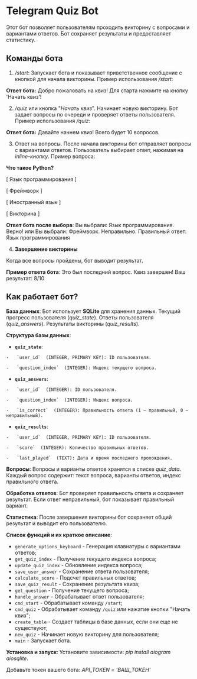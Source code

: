 # Telegram Quiz Bot

Этот бот позволяет пользователям проходить викторину с вопросами и вариантами ответов. Бот сохраняет результаты и предоставляет статистику.

## **Команды бота**

1. */start*: Запускает бота и показывает приветственное сообщение с кнопкой для начала викторины. Пример использования */start*:

**Ответ бота:** Добро пожаловать на квиз! Для старта нажмите на кнопку 'Начать квиз'!

  2. */quiz* или кнопка "*Начать квиз*". Начинает новую викторину. Бот задает вопросы по очереди и проверяет ответы пользователя. Пример использования */quiz*:

**Ответ бота:** Давайте начнем квиз! Всего будет 10 вопросов.

3. Ответ на вопросы. После начала викторины бот отправляет вопросы с вариантами ответов. Пользователь выбирает ответ, нажимая на *inline-кнопку*. Пример вопроса:

 **Что такое Python?**

[ Язык программирования ]

[ Фреймворк ]

[ Иностранный язык ]

[ Викторина ]

**Ответ бота после выбора**: Вы выбрали: Язык программирования. Верно!
	или 
	Вы выбрали: Фреймворк. Неправильно. Правильный ответ: Язык программирования

4. **Завершение викторины**

Когда все вопросы пройдены, бот выводит результат. 

**Пример ответа бота**: Это был последний вопрос. Квиз завершен! Ваш результат: 8/10

## Как работает бот?

**База данных**: Бот использует **SQLite** для хранения данных. Текущий прогресс пользователя (*quiz_state*). Ответы пользователя (*quiz_answers*). Результаты викторины (*quiz_results*).

**Структура базы данных**:

 -   **`quiz_state`**:
    
    -   `user_id`  (INTEGER, PRIMARY KEY): ID пользователя.
        
    -   `question_index`  (INTEGER): Индекс текущего вопроса.
        
 -   **`quiz_answers`**:
    
    -   `user_id`  (INTEGER): ID пользователя.
        
    -   `question_index`  (INTEGER): Индекс вопроса.
        
    -   `is_correct`  (INTEGER): Правильность ответа (1 — правильный, 0 — неправильный).
        
 -   **`quiz_results`**:
    
    -   `user_id`  (INTEGER, PRIMARY KEY): ID пользователя.
        
    -   `score`  (INTEGER): Количество правильных ответов.
        
    -   `last_played`  (TEXT): Дата и время последнего прохождения.

**Вопросы**: Вопросы и варианты ответов хранятся в списке *quiz_data*. Каждый вопрос содержит: текст вопроса, варианты ответов, индекс правильного ответа.

**Обработка ответов**: Бот проверяет правильность ответа и сохраняет результат. Если ответ неправильный, бот показывает правильный вариант.

**Статистика**: После завершения викторины бот сохраняет общий результат и выводит его пользователю.

**Список функций и их краткое описание**:

 - `generate_options_keyboard` - Генерация клавиатуры с вариантами ответов;
 - `get_quiz_index` - Получение текущего индекса вопроса;
 - `update_quiz_index` - Обновление индекса вопроса;
 - `save_user_answer` - Сохранение ответа пользователя;
 - `calculate_score` - Подсчет правильных ответов;
 - `save_quiz_result` - Сохранение результата квиза;
 - `get_question` - Получение текущего вопроса;
 - `handle_answer` - Обрабатывает ответ пользователя;
 - `cmd_start` - Обрабатывает команду `/start`;
 - `cmd_quiz` - Обрабатывает команду `/quiz` или нажатие кнопки "Начать квиз";
 - `create_table` - Создает таблицы в базе данных, если они еще не существуют;
 - `new_quiz` - Начинает новую викторину для пользователя;
 - `main` - Запускает бота.

**Установка и запуск**: Установите зависимости: *pip install aiogram aiosqlite*. 

Добавьте токен вашего бота: *API_TOKEN = 'ВАШ_ТОКЕН'*
